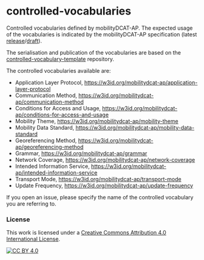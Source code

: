 # controlled-vocabularies
Controlled vocabularies defined by mobilityDCAT-AP. The expected usage of the vocabularies is indicated by the mobilityDCAT-AP specification (latest [release](https://w3id.org/mobilitydcat-ap)/[draft](https://w3id.org/mobilitydcat-ap/drafts)).

The serialisation and publication of the vocabularies are based on the [controlled-vocabulary-template](https://github.com/mobilityDCAT-AP/controlled-vocabulary-template) repository.

The controlled vocabularies available are:
- Application Layer Protocol, https://w3id.org/mobilitydcat-ap/application-layer-protocol
- Communication Method, https://w3id.org/mobilitydcat-ap/communication-method
- Conditions for Access and Usage, https://w3id.org/mobilitydcat-ap/conditions-for-access-and-usage
- Mobility Theme, https://w3id.org/mobilitydcat-ap/mobility-theme
- Mobility Data Standard, https://w3id.org/mobilitydcat-ap/mobility-data-standard
- Georeferencing Method, https://w3id.org/mobilitydcat-ap/georeferencing-method
- Grammar, https://w3id.org/mobilitydcat-ap/grammar
- Network Coverage, https://w3id.org/mobilitydcat-ap/network-coverage
- Intended Information Service, https://w3id.org/mobilitydcat-ap/intended-information-service
- Transport Mode, https://w3id.org/mobilitydcat-ap/transport-mode
- Update Frequency, https://w3id.org/mobilitydcat-ap/update-frequency

If you open an issue, please specify the name of the controlled vocabulary you are referring to.

### License

This work is licensed under a [Creative Commons Attribution 4.0 International
License](http://creativecommons.org/licenses/by/4.0/).

[![CC BY 4.0](https://i.creativecommons.org/l/by/4.0/88x31.png)](http://creativecommons.org/licenses/by/4.0/)

